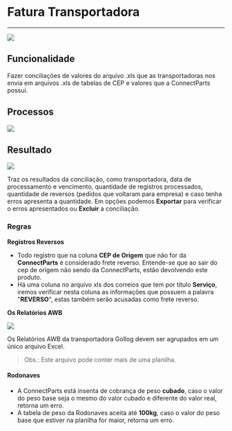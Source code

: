 # Fatura Transportadora

---

![](http://developers.connectparts.com.br/imagens/freteTransportadora01.png)

## Funcionalidade

Fazer conciliações de valores do arquivo .xls que as transportadoras nos envia em arquivos .xls de tabelas de CEP e valores que a ConnectParts possui.

## Processos

![](http://developers.connectparts.com.br/imagens/freteTransportadora04.png)


## Resultado

![](http://developers.connectparts.com.br/imagens/freteTransportadora02.png)

Traz os resultados da conciliação, como transportadora, data de processamento e vencimento, quantidade de registros processados, quantidade de reversos (pedidos que voltaram para empresa) e caso tenha erros apresenta a quantidade. Em opções podemos **Exportar** para verificar o erros apresentados ou **Excluir** a conciliação.

### Regras

**Registros Reversos**
- Todo registro que na coluna **CEP de Origem** que não for da **ConnectParts** é considerado frete reverso. Entende-se que ao sair do cep de origem não sendo da ConnectParts, estão devolvendo este produto.
- Há uma coluna no arquivo xls dos correios que tem por título **Serviço**, iremos verificar nesta coluna as informações que possuem a palavra "**REVERSO**", estas também serão acusadas como frete reverso.

**Os Relatórios AWB**

![](http://developers.connectparts.com.br/imagens/freteTransportadora03.png)

Os Relatórios AWB da transportadora Gollog devem ser agrupados em um único arquivo Excel. 
> Obs.: Este arquivo pode conter mais de uma planilha. 

#### Rodonaves

* A ConnectParts está insenta de cobrança de peso **cubado**, caso o valor do peso base seja o mesmo do valor cubado e diferente do valor real, retorna um erro.
* A tabela de peso da Rodonaves aceita até **100kg**, caso o valor do peso base que estiver na planilha for maior, retorna um erro.



